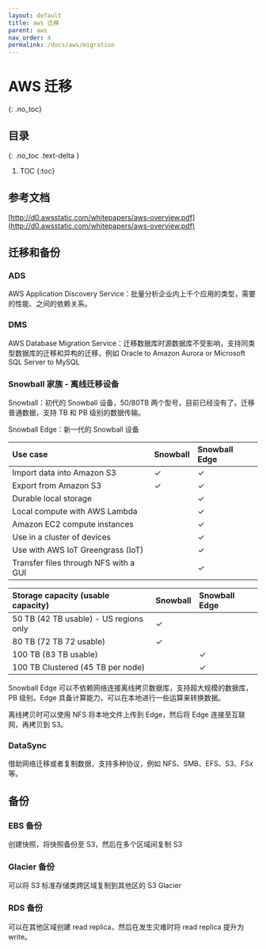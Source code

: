 ```yaml
---
layout: default
title: aws 迁移
parent: aws
nav_order: 4
permalink: /docs/aws/migration
---
```


# AWS 迁移

{: .no_toc}

## 目录

{: .no_toc .text-delta }


1. TOC
{:toc}

## 参考文档

[http://d0.awsstatic.com/whitepapers/aws-overview.pdf](http://d0.awsstatic.com/whitepapers/aws-overview.pdf)



## 迁移和备份

### ADS

AWS Application Discovery Service：批量分析企业内上千个应用的类型，需要的性能、之间的依赖关系。



### DMS

AWS Database Migration Service：迁移数据库时源数据库不受影响，支持同类型数据库的迁移和异构的迁移，例如  Oracle to Amazon Aurora or Microsoft SQL Server to MySQL



### Snowball 家族 - 离线迁移设备

Snowball：初代的 Snowball 设备，50/80TB 两个型号，目前已经没有了。迁移普通数据，支持 TB 和 PB 级别的数据传输。

Snowball Edge：新一代的 Snowball 设备



| Use case                              | Snowball | Snowball Edge |
| :------------------------------------ | :------- | :------------ |
| Import data into Amazon S3            | ✓        | ✓             |
| Export from Amazon S3                 | ✓        | ✓             |
| Durable local storage                 |          | ✓             |
| Local compute with AWS Lambda         |          | ✓             |
| Amazon EC2 compute instances          |          | ✓             |
| Use in a cluster of devices           |          | ✓             |
| Use with AWS IoT Greengrass (IoT)     |          | ✓             |
| Transfer files through NFS with a GUI |          | ✓             |



| Storage capacity (usable capacity)     | Snowball | Snowball Edge |
| :------------------------------------- | :------- | :------------ |
| 50 TB (42 TB usable) - US regions only | ✓        |               |
| 80 TB (72 TB 72 usable)                | ✓        |               |
| 100 TB (83 TB usable)                  |          | ✓             |
| 100 TB Clustered (45 TB per node)      |          | ✓             |



Snowball Edge 可以不依赖网络连接离线拷贝数据库，支持超大规模的数据库，PB 级别。Edge 具备计算能力，可以在本地进行一些运算来转换数据。

离线拷贝时可以使用 NFS 将本地文件上传到 Edge，然后将 Edge 连接至互联网，再拷贝到 S3。



### DataSync

借助网络迁移或者复制数据，支持多种协议，例如 NFS、SMB、EFS、S3、FSx 等。



## 备份

### EBS 备份

创建快照，将快照备份至 S3，然后在多个区域间复制 S3



### Glacier 备份

可以将 S3 标准存储类跨区域复制到其他区的 S3 Glacier

### RDS 备份

可以在其他区域创建 read replica，然后在发生灾难时将 read replica 提升为 write。



